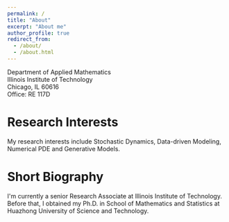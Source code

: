 ```yaml
---
permalink: /
title: "About"
excerpt: "About me"
author_profile: true
redirect_from: 
  - /about/
  - /about.html
---
```


Department of Applied Mathematics <br />
Illinois Institute of Technology <br />
Chicago, IL 60616 <br />
Office: RE 117D

Research Interests
======
My research interests include Stochastic Dynamics, Data-driven Modeling, Numerical PDE and Generative Models.

Short Biography
======
I'm currently a senior Research Associate at Illinois Institute of Technology. Before that, I obtained my Ph.D. in School of Mathematics and Statistics at Huazhong University of Science and Technology.

